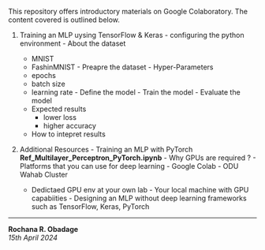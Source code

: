 This repository offers introductory materials on Google Colaboratory. The content covered is outlined below.

1.   Training an MLP uysing TensorFlow & Keras
    - configuring the python environment
    - About the dataset
        - MNIST
        - FashinMNIST 
    - Preapre the dataset
    - Hyper-Parameters
        - epochs
        - batch size
        - learning rate
    - Define the model
    - Train the model
    - Evaluate the model
        - Expected results
            - lower loss
            - higher accuracy
        - How to intepret results

2.   Additional Resources
    - Training an MLP with PyTorch
        **Ref_Multilayer_Perceptron_PyTorch.ipynb**
    - Why GPUs are required ?
    - Platforms that you can use for deep learning
	- Google Colab
	- ODU Wahab Cluster
        - Dedictaed GPU env at your own lab
	- Your local machine with GPU capabiities
    - Designing an MLP without deep learning frameworks such as TensorFlow, Keras, PyTorch

---

__Rochana R. Obadage__<br>
_15th April 2024_
